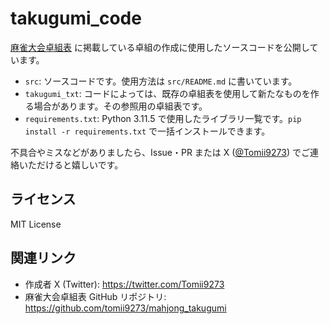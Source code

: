 # takugumi_code

[麻雀大会卓組表](https://tomii6614.web.fc2.com/) に掲載している卓組の作成に使用したソースコードを公開しています。

- `src`: ソースコードです。使用方法は `src/README.md` に書いています。
- `takugumi_txt`: コードによっては、既存の卓組表を使用して新たなものを作る場合があります。その参照用の卓組表です。
- `requirements.txt`: Python 3.11.5 で使用したライブラリ一覧です。`pip install -r requirements.txt` で一括インストールできます。

不具合やミスなどがありましたら、Issue・PR または X ([@Tomii9273](https://twitter.com/Tomii9273)) でご連絡いただけると嬉しいです。

## ライセンス

MIT License

## 関連リンク

- 作成者 X (Twitter): https://twitter.com/Tomii9273
- 麻雀大会卓組表 GitHub リポジトリ: https://github.com/tomii9273/mahjong_takugumi

